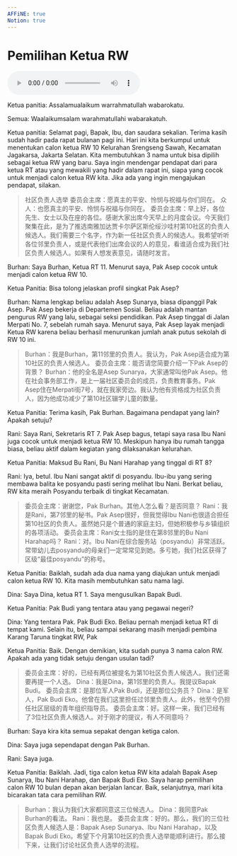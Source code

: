 ```yaml
---
AFFiNE: true
Notion: true
---
```


# Pemilihan Ketua RW

![U3T1 - Pemilihan Ketua RW](audio/U3T1%20-%20Pemilihan%20Ketua%20RW.m4a)

Ketua panitia: Assalamualaikum warrahmatullah wabarokatu.

Semua: Waalaikumsalam warahmatullahi wabarakatuh.

Ketua panitia: Selamat pagi, Bapak, Ibu, dan saudara sekalian. Terima kasih sudah hadir pada rapat bulanan pagi ini. Hari ini kita berkumpul untuk menentukan calon ketua RW 10 Kelurahan Srengseng Sawah, Kecamatan Jagakarsa, Jakarta Selatan. Kita membutuhkan 3 nama untuk bisa dipilih sebagai ketua RW yang baru. Saya ingin mendengar pendapat dari para ketua RT atau yang mewakili yang hadir dalam rapat ini, siapa yang cocok untuk menjadi calon ketua RW kita. Jika ada yang ingin mengajukan pendapat, silakan.

> 社区负责人选举
> 委员会主席：愿真主的平安、怜悯与祝福与你们同在。
> 众人：也愿真主的平安、怜悯与祝福与你同在。
> 委员会主席：早上好，各位先生、女士以及在座的各位。感谢大家出席今天早上的月度会议。今天我们聚集在此，是为了推选南雅加达贾卡尔萨区斯伦绥沙哇村第10社区的负责人候选人。我们需要三个名字，作为新一任社区负责人的候选人。我希望听听各位邻里负责人，或是代表他们出席会议的人的意见，看谁适合成为我们社区负责人候选人。如果有人想发表意见，请随时发言。

Burhan: Saya Burhan, Ketua RT 11. Menurut saya, Pak Asep cocok untuk menjadi calon ketua RW 10.

Ketua Panitia: Bisa tolong jelaskan profil singkat Pak Asep?

Burhan: Nama lengkap beliau adalah Asep Sunarya, biasa dipanggil Pak Asep. Pak Asep bekerja di Departemen Sosial. Beliau adalah mantan pengurus RW yang lalu, sebagai seksi pendidikan. Pak Asep tinggal di Jalan Merpati No. 7, sebelah rumah saya. Menurut saya, Pak Asep layak menjadi Ketua RW karena beliau berhasil menurunkan jumlah anak putus sekolah di RW 10 ini.

> Burhan：我是Burhan，第11邻里的负责人。我认为，Pak Asep适合成为第10社区的负责人候选人。
> 委员会主席：能否请您简要介绍一下Pak Asep的背景？
> Burhan：他的全名是Asep Sunarya，大家通常叫他Pak Asep。他在社会事务部工作，是上一届社区委员会的成员，负责教育事务。Pak Asep住在Merpati街7号，就在我家旁边。我认为他有资格成为社区负责人，因为他成功减少了第10社区辍学儿童的数量。

Ketua Panitia: Terima kasih, Pak Burhan. Bagaimana pendapat yang lain? Apakah setuju?

Rani: Saya Rani, Sekretaris RT 7. Pak Asep bagus, tetapi saya rasa Ibu Nani juga cocok untuk menjadi ketua RW 10. Meskipun hanya ibu rumah tangga biasa, beliau aktif dalam kegiatan yang dilaksanakan kelurahan.

Ketua Panitia: Maksud Bu Rani, Bu Nani Harahap yang tinggal di RT 8?

Rani: Iya, betul. Ibu Nani sangat aktif di posyandu. Ibu-ibu yang sering membawa balita ke posyandu pasti sering melihat Ibu Nani. Berkat beliau, RW kita meraih Posyandu terbaik di tingkat Kecamatan.

> 委员会主席：谢谢您，Pak Burhan。其他人怎么看？是否同意？
> Rani：我是Rani，第7邻里的秘书。Pak Asep很好，但我觉得Ibu Nani也很适合担任第10社区的负责人。虽然她只是个普通的家庭主妇，但她积极参与乡镇组织的各项活动。
> 委员会主席：Rani女士指的是住在第8邻里的Bu Nani Harahap吗？
> Rani：对。Ibu Nani在综合服务站（posyandu）非常活跃。常带幼儿去posyandu的母亲们一定常常见到她。多亏她，我们社区获得了区级“最佳posyandu”的称号。

Ketua Panitia: Baiklah, sudah ada dua nama yang diajukan untuk menjadi calon ketua RW 10. Kita masih membutuhkan satu nama lagi.

Dina: Saya Dina, ketua RT 1. Saya mengusulkan Bapak Budi.

Ketua Panitia: Pak Budi yang tentara atau yang pegawai negeri?

Dina: Yang tentara Pak. Pak Budi Eko. Beliau pernah menjadi ketua RT di tempat kami. Selain itu, beliau sampai sekarang masih menjadi pembina Karang Taruna tingkat RW, Pak

Ketua Panitia: Baik. Dengan demikian, kita sudah punya 3 nama calon RW. Apakah ada yang tidak setuju dengan usulan tadi?

> 委员会主席：好的，已经有两位被提名为第10社区负责人候选人。我们还需要再提一个人选。
> Dina：我是Dina，第1邻里的负责人。我提议Bapak Budi。
> 委员会主席：是那位军人Pak Budi，还是那位公务员？
> Dina：是军人，Pak Budi Eko。他曾在我们这里担任过邻里负责人。此外，他至今仍担任社区层级的青年组织指导员。
> 委员会主席：好。这样一来，我们已经有了3位社区负责人候选人。对于刚才的提议，有人不同意吗？

Burhan: Saya kira kita semua sepakat dengan ketiga calon.

Dina: Saya juga sependapat dengan Pak Burhan.

Rani: Saya juga.

Ketua Panitia: Baiklah. Jadi, tiga calon ketua RW kita adalah Bapak Asep Sunarya, Ibu Nani Harahap, dan Bapak Budi Eko. Saya harap pemilihan calon RW 10 bulan depan akan berjalan lancar. Baik, selanjutnya, mari kita bicarakan tata cara pemilihan RW.

> Burhan：我认为我们大家都同意这三位候选人。
> Dina：我同意Pak Burhan的看法。
> Rani：我也是。
> 委员会主席：好的。那么，我们的三位社区负责人候选人是：Bapak Asep Sunarya、Ibu Nani Harahap，以及Bapak Budi Eko。希望下个月第10社区的负责人选举能顺利进行。那么接下来，让我们讨论社区负责人选举的流程。
